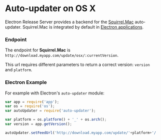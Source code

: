 # Auto-updater on OS X
Electron Release Server provides a backend for the [Squirrel.Mac](https://github.com/Squirrel/Squirrel.Mac) auto-updater. Squirrel.Mac is integrated by default in [Electron applications](https://github.com/atom/electron).

### Endpoint

The endpoint for **Squirrel.Mac** is `http://download.myapp.com/update/osx/:currentVersion`.

This url requires different parameters to return a correct version: `version` and `platform`.

### Electron Example

For example with Electron's `auto-updater` module:

```js
var app = require('app');
var os = require('os');
var autoUpdater = require('auto-updater');

var platform = os.platform() + '_' + os.arch();
var version = app.getVersion();

autoUpdater.setFeedUrl('http://download.myapp.com/update/'+platform+'/'+version);
```
